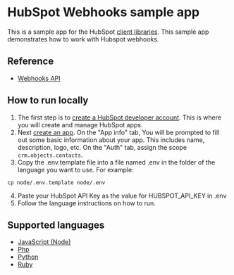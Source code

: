 # HubSpot Webhooks sample app

This is a sample app for the HubSpot [client libraries](https://developers.hubspot.com/docs/api/overview). This sample app demonstrates how to work with Hubspot webhooks.

## Reference

- [Webhooks API](https://developers.hubspot.com/docs/api/webhooks)

## How to run locally

1. The first step is to [create a HubSpot developer account](https://developers.hubspot.com/docs/api/developer-tools-overview). This is where you will create and manage HubSpot apps.
2. Next [create an app](https://developers.hubspot.com/docs/api/creating-an-app). On the "App info" tab, You will be prompted to fill out some basic information about your app. This includes name, description, logo, etc.
   On the "Auth" tab, assign the scope `crm.objects.contacts`.
3. Copy the .env.template file into a file named .env in the folder of the language you want to use. For example:

```
cp node/.env.template node/.env
```

4. Paste your HubSpot API Key as the value for HUBSPOT_API_KEY in .env
5. Follow the language instructions on how to run.

## Supported languages

* [JavaScript (Node)](node/README.md)
* [Php](php/README.md)
* [Python](python/README.md)
* [Ruby](ruby/README.md)
